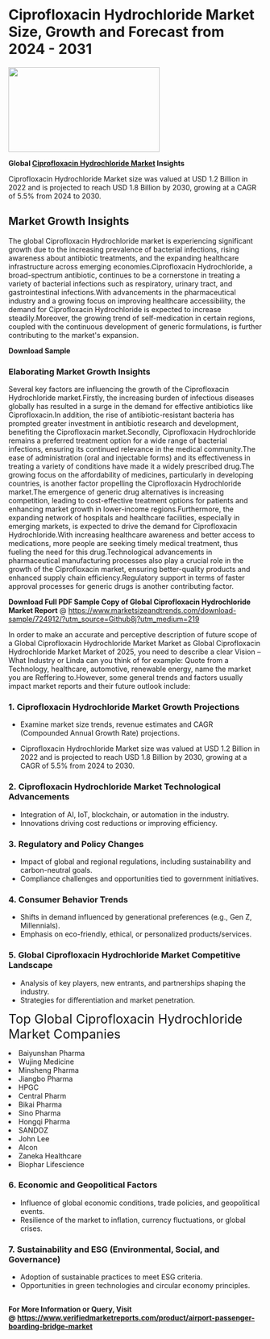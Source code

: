 <H1>Ciprofloxacin Hydrochloride Market Size, Growth and Forecast from 2024 - 2031</H1><img class="aligncenter size-medium wp-image-584254" src="https://thirdeyenews.in/wp-content/uploads/2024/09/Global-Market-Research-300x168.jpeg" alt="" width="300" height="168" /><p><strong>Global&nbsp;<a href="https://www.marketsizeandtrends.com/download-sample/724912/?utm_source=Github8j?utm_medium=219">Ciprofloxacin Hydrochloride Market</a> Insights</strong></p><p>Ciprofloxacin Hydrochloride Market size was valued at USD 1.2 Billion in 2022 and is projected to reach USD 1.8 Billion by 2030, growing at a CAGR of 5.5% from 2024 to 2030.</p><p><h2>Market Growth Insights</h2> The global Ciprofloxacin Hydrochloride market is experiencing significant growth due to the increasing prevalence of bacterial infections, rising awareness about antibiotic treatments, and the expanding healthcare infrastructure across emerging economies.Ciprofloxacin Hydrochloride, a broad-spectrum antibiotic, continues to be a cornerstone in treating a variety of bacterial infections such as respiratory, urinary tract, and gastrointestinal infections.With advancements in the pharmaceutical industry and a growing focus on improving healthcare accessibility, the demand for Ciprofloxacin Hydrochloride is expected to increase steadily.Moreover, the growing trend of self-medication in certain regions, coupled with the continuous development of generic formulations, is further contributing to the market's expansion.<p><strong>Download Sample</strong></p> <h3>Elaborating Market Growth Insights</h3> Several key factors are influencing the growth of the Ciprofloxacin Hydrochloride market.Firstly, the increasing burden of infectious diseases globally has resulted in a surge in the demand for effective antibiotics like Ciprofloxacin.In addition, the rise of antibiotic-resistant bacteria has prompted greater investment in antibiotic research and development, benefiting the Ciprofloxacin market.Secondly, Ciprofloxacin Hydrochloride remains a preferred treatment option for a wide range of bacterial infections, ensuring its continued relevance in the medical community.The ease of administration (oral and injectable forms) and its effectiveness in treating a variety of conditions have made it a widely prescribed drug.The growing focus on the affordability of medicines, particularly in developing countries, is another factor propelling the Ciprofloxacin Hydrochloride market.The emergence of generic drug alternatives is increasing competition, leading to cost-effective treatment options for patients and enhancing market growth in lower-income regions.Furthermore, the expanding network of hospitals and healthcare facilities, especially in emerging markets, is expected to drive the demand for Ciprofloxacin Hydrochloride.With increasing healthcare awareness and better access to medications, more people are seeking timely medical treatment, thus fueling the need for this drug.Technological advancements in pharmaceutical manufacturing processes also play a crucial role in the growth of the Ciprofloxacin market, ensuring better-quality products and enhanced supply chain efficiency.Regulatory support in terms of faster approval processes for generic drugs is another contributing factor.<p><span class=""><strong>Download Full PDF Sample Copy of Global Ciprofloxacin Hydrochloride Market Report</strong> @ <a href="https://www.marketsizeandtrends.com/download-sample/724912/?utm_source=Github8j?utm_medium=219" target="_blank">https://www.marketsizeandtrends.com/download-sample/724912/?utm_source=Github8j?utm_medium=219</a></span></p><p>In order to make an accurate and perceptive description of future scope of a Global&nbsp;Ciprofloxacin Hydrochloride Market Market as Global&nbsp;Ciprofloxacin Hydrochloride Market Market of 2025, you need to describe a clear Vision &ndash; What Industry or Linda can you think of for example: Quote from a Technology, healthcare, automotive, renewable energy, name the market you are Reffering to.However, some general trends and factors usually impact market reports and their future outlook include:</p><h3>1.&nbsp;<strong>Ciprofloxacin Hydrochloride Market Growth Projections</strong></h3><ul><li>Examine market size trends, revenue estimates and CAGR (Compounded Annual Growth Rate) projections.</li><li><p>Ciprofloxacin Hydrochloride Market size was valued at USD 1.2 Billion in 2022 and is projected to reach USD 1.8 Billion by 2030, growing at a CAGR of 5.5% from 2024 to 2030.</p></li></ul><h3>2.&nbsp;<strong>Ciprofloxacin Hydrochloride Market Technological Advancements</strong></h3><ul><li>Integration of AI, IoT, blockchain, or automation in the industry.</li><li>Innovations driving cost reductions or improving efficiency.</li></ul><h3>3.&nbsp;<strong>Regulatory and Policy Changes</strong></h3><ul><li>Impact of global and regional regulations, including sustainability and carbon-neutral goals.</li><li>Compliance challenges and opportunities tied to government initiatives.</li></ul><h3>4.&nbsp;<strong>Consumer Behavior Trends</strong></h3><ul><li>Shifts in demand influenced by generational preferences (e.g., Gen Z, Millennials).</li><li>Emphasis on eco-friendly, ethical, or personalized products/services.</li></ul><h3>5.&nbsp;<strong>Global Ciprofloxacin Hydrochloride Market Competitive Landscape</strong></h3><ul><li>Analysis of key players, new entrants, and partnerships shaping the industry.</li><li>Strategies for differentiation and market penetration.</li></ul><p data-pm-slice="1 1 []"><span style="color: inherit; font-family: inherit; font-size: 25px;">Top Global Ciprofloxacin Hydrochloride Market Companies</span></p><div class="" data-test-id=""><p><li>Baiyunshan Pharma</li><li> Wujing Medicine</li><li> Minsheng Pharma</li><li> Jiangbo Pharma</li><li> HPGC</li><li> Central Pharm</li><li> Bikai Pharma</li><li> Sino Pharma</li><li> Hongqi Pharma</li><li> SANDOZ</li><li> John Lee</li><li> Alcon</li><li> Zaneka Healthcare</li><li> Biophar Lifescience</li></p></div><h3>6.&nbsp;<strong>Economic and Geopolitical Factors</strong></h3><ul><li>Influence of global economic conditions, trade policies, and geopolitical events.</li><li>Resilience of the market to inflation, currency fluctuations, or global crises.</li></ul><h3>7.&nbsp;<strong>Sustainability and ESG (Environmental, Social, and Governance)</strong></h3><ul><li>Adoption of sustainable practices to meet ESG criteria.</li><li>Opportunities in green technologies and circular economy principles.</li></ul><h2><strong style="font-size: 14px;">For More Information or Query, Visit @&nbsp;</strong><a style="background-color: #ffffff; font-size: 14px;" href="https://www.marketsizeandtrends.com/report/ciprofloxacin-hydrochloride-market/" target="_blank">https://www.verifiedmarketreports.com/product/airport-passenger-boarding-bridge-market</a></h2>